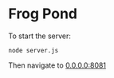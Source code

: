 Frog Pond
=========

To start the server:

    node server.js

Then navigate to [0.0.0.0:8081](http://0.0.0.0:8081/)